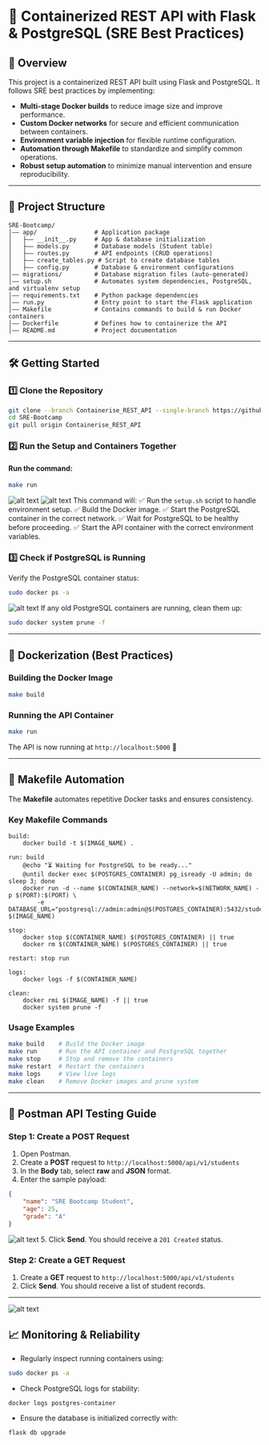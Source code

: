 # 🚀 Containerized REST API with Flask & PostgreSQL (SRE Best Practices)

## 📌 Overview
This project is a containerized REST API built using Flask and PostgreSQL. It follows SRE best practices by implementing:

- **Multi-stage Docker builds** to reduce image size and improve performance.
- **Custom Docker networks** for secure and efficient communication between containers.
- **Environment variable injection** for flexible runtime configuration.
- **Automation through Makefile** to standardize and simplify common operations.
- **Robust setup automation** to minimize manual intervention and ensure reproducibility.

---

## 📂 Project Structure
```
SRE-Bootcamp/
│—— app/                # Application package
│   ├—— __init__.py     # App & database initialization
│   ├—— models.py       # Database models (Student table)
│   ├—— routes.py       # API endpoints (CRUD operations)
│   ├—— create_tables.py # Script to create database tables
│   ├—— config.py       # Database & environment configurations
│—— migrations/         # Database migration files (auto-generated)
│—— setup.sh            # Automates system dependencies, PostgreSQL, and virtualenv setup
│—— requirements.txt    # Python package dependencies
│—— run.py              # Entry point to start the Flask application
│—— Makefile            # Contains commands to build & run Docker containers
│—— Dockerfile          # Defines how to containerize the API
│—— README.md           # Project documentation
```

---

## 🛠️ Getting Started

### 1️⃣ Clone the Repository
```bash
git clone --branch Containerise_REST_API --single-branch https://github.com/gauravhalnawar1011/Portfolio-GH.git
cd SRE-Bootcamp
git pull origin Containerise_REST_API
```

### 2️⃣ Run the Setup and Containers Together


#### **Run the command:**
```bash
make run
```
![alt text](<Screenshot from 2025-03-08 18-36-05.png>)
![alt text](<Screenshot from 2025-03-08 18-36-41.png>)
This command will:
✅ Run the `setup.sh` script to handle environment setup.
✅ Build the Docker image.
✅ Start the PostgreSQL container in the correct network.
✅ Wait for PostgreSQL to be healthy before proceeding.
✅ Start the API container with the correct environment variables.

### 3️⃣ Check if PostgreSQL is Running
Verify the PostgreSQL container status:
```bash
sudo docker ps -a
```
![alt text](<Screenshot from 2025-03-08 18-34-23.png>)
If any old PostgreSQL containers are running, clean them up:
```bash
sudo docker system prune -f
```

---

## 🐳 Dockerization (Best Practices)

### **Building the Docker Image**
```bash
make build
```

### **Running the API Container**
```bash
make run
```
The API is now running at `http://localhost:5000` 🚀

---

## 💜 Makefile Automation
The **Makefile** automates repetitive Docker tasks and ensures consistency.

### **Key Makefile Commands**
```make
build:
	docker build -t $(IMAGE_NAME) .

run: build
	@echo "⏳ Waiting for PostgreSQL to be ready..."
	@until docker exec $(POSTGRES_CONTAINER) pg_isready -U admin; do sleep 3; done
	docker run -d --name $(CONTAINER_NAME) --network=$(NETWORK_NAME) -p $(PORT):$(PORT) \
		-e DATABASE_URL="postgresql://admin:admin@$(POSTGRES_CONTAINER):5432/students_db" $(IMAGE_NAME)

stop:
	docker stop $(CONTAINER_NAME) $(POSTGRES_CONTAINER) || true
	docker rm $(CONTAINER_NAME) $(POSTGRES_CONTAINER) || true

restart: stop run

logs:
	docker logs -f $(CONTAINER_NAME)

clean:
	docker rmi $(IMAGE_NAME) -f || true
	docker system prune -f
```

### **Usage Examples**
```bash
make build    # Build the Docker image
make run      # Run the API container and PostgreSQL together
make stop     # Stop and remove the containers
make restart  # Restart the containers
make logs     # View live logs
make clean    # Remove Docker images and prune system
```

---

## 📩 Postman API Testing Guide

### **Step 1:** Create a POST Request
1. Open Postman.
2. Create a **POST** request to `http://localhost:5000/api/v1/students`
3. In the **Body** tab, select **raw** and **JSON** format.
4. Enter the sample payload:
```json
{
    "name": "SRE Bootcamp Student",
    "age": 25,
    "grade": "A"
}
```
![alt text](<Screenshot from 2025-03-08 18-33-24.png>)
5. Click **Send**. You should receive a `201 Created` status.

### **Step 2:** Create a GET Request
1. Create a **GET** request to `http://localhost:5000/api/v1/students`
2. Click **Send**. You should receive a list of student records.

---
![alt text](<Screenshot from 2025-03-08 18-33-54.png>)
## 📈 Monitoring & Reliability
- Regularly inspect running containers using:
```bash
sudo docker ps -a
```
- Check PostgreSQL logs for stability:
```bash
docker logs postgres-container
```
- Ensure the database is initialized correctly with:
```bash
flask db upgrade
```

